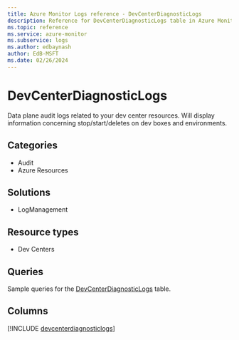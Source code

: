 ```yaml
---
title: Azure Monitor Logs reference - DevCenterDiagnosticLogs
description: Reference for DevCenterDiagnosticLogs table in Azure Monitor Logs.
ms.topic: reference
ms.service: azure-monitor
ms.subservice: logs
ms.author: edbaynash
author: EdB-MSFT
ms.date: 02/26/2024
---
```


# DevCenterDiagnosticLogs

Data plane audit logs related to your dev center resources. Will display information concerning stop/start/deletes on dev boxes and environments.


## Categories

- Audit
- Azure Resources

## Solutions

- LogManagement

## Resource types

- Dev Centers

## Queries

 Sample queries for the [DevCenterDiagnosticLogs](../queries/devcenterdiagnosticlogs.md) table.


## Columns
  
[!INCLUDE [devcenterdiagnosticlogs](.././tables/includes/devcenterdiagnosticlogs-include.md)]

